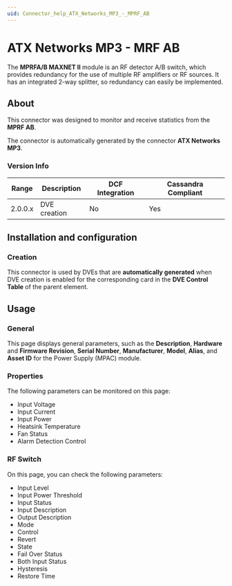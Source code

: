 ```yaml
---
uid: Connector_help_ATX_Networks_MP3_-_MPRF_AB
---
```


# ATX Networks MP3 - MRF AB

The **MPRFA/B MAXNET II** module is an RF detector A/B switch, which provides redundancy for the use of multiple RF amplifiers or RF sources. It has an integrated 2-way splitter, so redundancy can easily be implemented.

## About

This connector was designed to monitor and receive statistics from the **MPRF AB**.

The connector is automatically generated by the connector **ATX Networks MP3**.

### Version Info

| Range     | Description     | DCF Integration     | Cassandra Compliant     |
|------------------|-----------------|---------------------|-------------------------|
| 2.0.0.x          | DVE creation    | No                  | Yes                     |

## Installation and configuration

### Creation

This connector is used by DVEs that are **automatically generated** when DVE creation is enabled for the corresponding card in the **DVE Control Table** of the parent element.

## Usage

### General

This page displays general parameters, such as the **Description**, **Hardware** and **Firmware Revision**, **Serial Number**, **Manufacturer**, **Model**, **Alias**, and **Asset ID** for the Power Supply (MPAC) module.

### Properties

The following parameters can be monitored on this page:

- Input Voltage
- Input Current
- Input Power
- Heatsink Temperature
- Fan Status
- Alarm Detection Control

### RF Switch

On this page, you can check the following parameters:

- Input Level
- Input Power Threshold
- Input Status
- Input Description
- Output Description
- Mode
- Control
- Revert
- State
- Fail Over Status
- Both Input Status
- Hysteresis
- Restore Time
